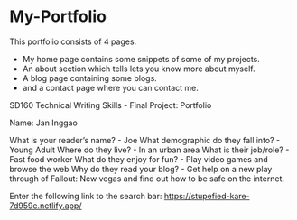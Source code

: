 # My-Portfolio

This portfolio consists of 4 pages.
- My home page contains some snippets of some of my projects.
- An about section which tells lets you know more about myself.
- A blog page containing some blogs.
- and a contact page where you can contact me.

SD160 Technical Writing Skills - Final Project: Portfolio

Name: Jan Inggao

What is your reader’s name? - Joe
What demographic do they fall into? - Young Adult
Where do they live? - In an urban area
What is their job/role? - Fast food worker
What do they enjoy for fun? - Play video games and browse the web
Why do they read your blog? - Get help on a new play through of Fallout: New vegas and find out how to be safe on the internet.

Enter the following link to the search bar: https://stupefied-kare-7d959e.netlify.app/
















